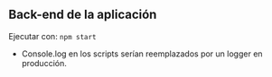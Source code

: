 ## Back-end de la aplicación
 Ejecutar con: `npm start`
 - Console.log en los scripts serían reemplazados por un logger en producción.